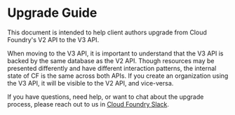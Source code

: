 # Upgrade Guide

This document is intended to help client authors upgrade from Cloud Foundry's V2 API to the V3 API.

When moving to the V3 API, it is important to understand that the V3 API is backed by the same database as the V2 API. Though resources may be presented differently and have different interaction patterns, the internal state of CF is the same across both APIs. If you create an organization using the V3 API,
it will be visible to the V2 API, and vice-versa.

If you have questions, need help, or want to chat about the upgrade process, please reach out to us in [Cloud Foundry Slack](https://cloudfoundry.slack.com/messages/C07C04W4Q).


